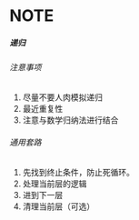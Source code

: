 # NOTE

  
##### 递归
###### 注意事项
1. 尽量不要人肉模拟递归  
1. 最近重复性
1. 注意与数学归纳法进行结合
###### 通用套路
1. 先找到终止条件，防止死循环。
2. 处理当前层的逻辑
3. 进到下一层
4. 清理当前层（可选）

